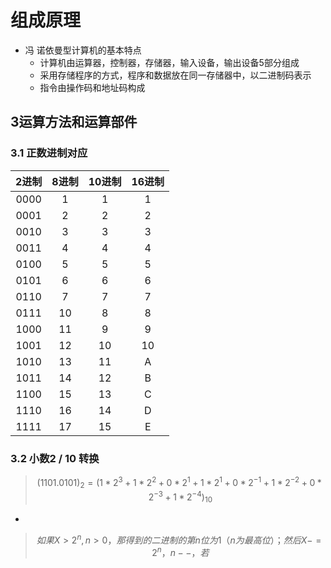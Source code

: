 # 组成原理
- 冯 诺依曼型计算机的基本特点
    - 计算机由运算器，控制器，存储器，输入设备，输出设备5部分组成
    - 采用存储程序的方式，程序和数据放在同一存储器中，以二进制码表示
    - 指令由操作码和地址码构成
## 3运算方法和运算部件
### 3.1 正数进制对应
| 2进制 | 8进制 | 10进制 | 16进制 |
| :-: | :-: | :-:  |:-: |
| 0000|1|1|1
| 0001|2|2|2
| 0010|3|3|3
| 0011|4|4|4
| 0100|5|5|5
| 0101|6|6|6
| 0110|7|7|7
| 0111|10|8|8
| 1000|11|9|9
| 1001|12|10|10
| 1010|13|11|A
| 1011|14|12|B
| 1100|15|13|C
| 1110|16|14|D
| 1111|17|15|E
### 3.2 小数2 / 10 转换

>$${(1101.0101)}_{2} = {(1*2^3+1*2^2+0*2^1+1*2^1+0*2^{-1}+1*2^{-2}+0*2^{-3}+1*2^{-4})}_{10}$$
-
> $$如果 X > 2^n , n > 0 ，那得到的二进制的第 n 位为 1（n为最高位）；然后X -= 2^n，n--，若$$
